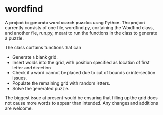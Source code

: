 # wordfind

A project to generate word search puzzles using Python.
The project currently consists of one file, wordfind.py, containing the Wordfind class, and another file, run.py, meant to run the functions in the class to generate a puzzle.

The class contains functions that can
- Generate a blank grid.
- Insert words into the grid, with position specified as location of first letter and direction.
- Check if a word cannot be placed due to out of bounds or intersection issues.
- Populate the remaining grid with random letters.
- Solve the generated puzzle.

The biggest issue at present would be ensuring that filling up the grid does not cause more words to appear than intended.
Any changes and additions are welcome.
